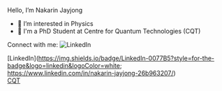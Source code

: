 
Hello, I’m Nakarin Jayjong
- 👀 I’m interested in Physics
- 📖 I'm a PhD Student at Centre for Quantum Technologies (CQT)

Connect with me:
![LinkedIn](https://img.shields.io/twitter/follow/nakarin?label=linkedIn&logo=linkedIn&style=social)<br />

[LinkedIn](https://img.shields.io/badge/LinkedIn-0077B5?style=for-the-badge&logo=linkedin&logoColor=white; https://www.linkedin.com/in/nakarin-jayjong-26b963207/) <br />
[CQT](https://www.quantumlah.org/people/profile/Nakarin-Jayjong)
